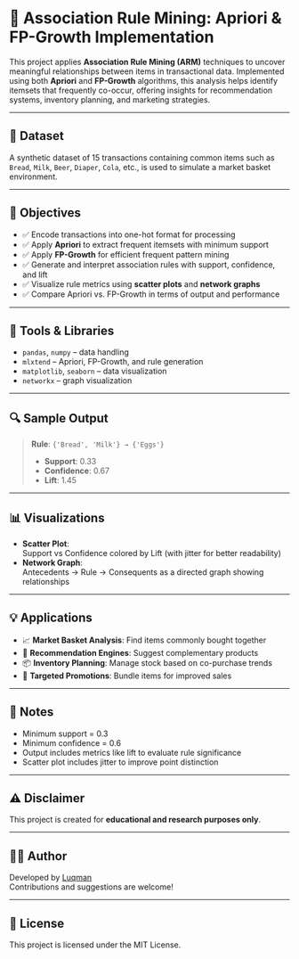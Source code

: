 # 🧠 Association Rule Mining: Apriori & FP-Growth Implementation

This project applies **Association Rule Mining (ARM)** techniques to uncover meaningful relationships between items in transactional data. Implemented using both **Apriori** and **FP-Growth** algorithms, this analysis helps identify itemsets that frequently co-occur, offering insights for recommendation systems, inventory planning, and marketing strategies.

---

## 🛒 Dataset

A synthetic dataset of 15 transactions containing common items such as `Bread`, `Milk`, `Beer`, `Diaper`, `Cola`, etc., is used to simulate a market basket environment.

---

## 🎯 Objectives

- ✅ Encode transactions into one-hot format for processing
- ✅ Apply **Apriori** to extract frequent itemsets with minimum support
- ✅ Apply **FP-Growth** for efficient frequent pattern mining
- ✅ Generate and interpret association rules with support, confidence, and lift
- ✅ Visualize rule metrics using **scatter plots** and **network graphs**
- ✅ Compare Apriori vs. FP-Growth in terms of output and performance

---

## 🧰 Tools & Libraries

- `pandas`, `numpy` – data handling
- `mlxtend` – Apriori, FP-Growth, and rule generation
- `matplotlib`, `seaborn` – data visualization
- `networkx` – graph visualization

---

## 🔍 Sample Output

> **Rule**: `{'Bread', 'Milk'} → {'Eggs'}`  
> - **Support**: 0.33  
> - **Confidence**: 0.67  
> - **Lift**: 1.45

---

## 📊 Visualizations

- **Scatter Plot**:  
  Support vs Confidence colored by Lift (with jitter for better readability)
- **Network Graph**:  
  Antecedents → Rule → Consequents as a directed graph showing relationships

---

## 💡 Applications

- 📈 **Market Basket Analysis**: Find items commonly bought together  
- 🤖 **Recommendation Engines**: Suggest complementary products  
- 📦 **Inventory Planning**: Manage stock based on co-purchase trends  
- 🎯 **Targeted Promotions**: Bundle items for improved sales

---

## 📝 Notes

- Minimum support = 0.3  
- Minimum confidence = 0.6  
- Output includes metrics like lift to evaluate rule significance  
- Scatter plot includes jitter to improve point distinction

---

## ⚠️ Disclaimer

This project is created for **educational and research purposes only**.

---

## 👨‍💻 Author

Developed by [Luqman](https://github.com/luqyz)  
Contributions and suggestions are welcome!

---

## 📄 License

This project is licensed under the MIT License.
